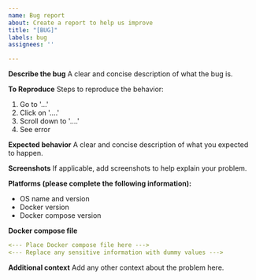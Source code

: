 ```yaml
---
name: Bug report
about: Create a report to help us improve
title: "[BUG]"
labels: bug
assignees: ''

---
```


**Describe the bug**
A clear and concise description of what the bug is.

**To Reproduce**
Steps to reproduce the behavior:
1. Go to '...'
2. Click on '....'
3. Scroll down to '....'
4. See error

**Expected behavior**
A clear and concise description of what you expected to happen.

**Screenshots**
If applicable, add screenshots to help explain your problem.

**Platforms (please complete the following information):**
 - OS name and version
 - Docker version
 - Docker compose version

**Docker compose file**

```yaml
<--- Place Docker compose file here --->
<--- Replace any sensitive information with dummy values --->
```

**Additional context**
Add any other context about the problem here.

